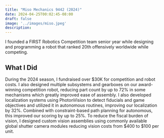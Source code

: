 ```yaml
---
title: "Miso Mechanics 9442 (2024)"
date: 2024-04-25T00:02:45-08:00
draft: false
image: '../images/miso.jpeg'
description:
---
```

I founded a FIRST Robotics Competition team senior year while designing and programming a robot that ranked 20th offensively worldwide while competing.

## What I Did

During the 2024 season, I fundraised over $30K for competition and robot costs. I also designed multiple subsystems and gearboxes on our award-winning competition robot, reducing part count by up to 72% in some mechanisms which greatly improved ease of assembly. I also developed localization systems using PhotonVision to detect fiducials and game objectives and utilized it in autonomous routines, improving our localization by 32%. Combined with constraint-based path planning for autonomous, this improved our scoring by up to 25%. To reduce the fiscal burden of vision, I designed custom vision assemblies using commonly available global shutter camera modules reducing vision costs from $400 to $100 per unit.

